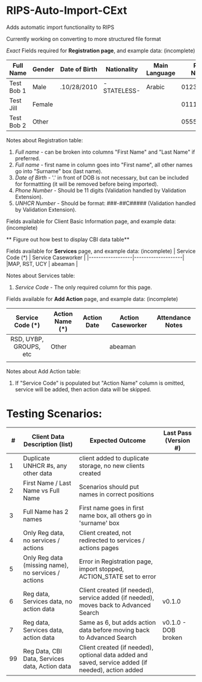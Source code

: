 # RIPS-Auto-Import-CExt
Adds automatic import functionality to RIPS

Currently working on converting to more structured file format

*Exact* Fields required for **Registration page**, and example data: (incomplete)

| Full Name | Gender | Date of Birth | Nationality | Main Language | Phone Number | UNHCR number|
|-----------|--------|---------------|-------------|--------|-----------|------------|
|Test Bob 1 | Male   |  .10/28/2010  | -STATELESS- | Arabic |01234567890|123-99C12345|
|Test Jill  | Female |               |             |        |01112223333|000-00C00000|
|Test Bob 2 | Other  |               |             |        |05555555555|555-55C55555|

Notes about Registration table:
1) *Full name* - can be broken into columns "First Name" and "Last Name" if preferred.
2) *Full name* - first name in column goes into "First name", all other names go into "Surname" box (last name).
3) *Date of Birth* - '.' in front of DOB is not necessary, but can be included for formattting (it will be removed before being imported).
4) *Phone Number* - Should be 11 digits (Validation handled by Validation Extension).
5) *UNHCR Number* - Should be format: ###-##C#####  (Validation handled by Validation Extension).

Fields available for Client Basic Information page, and example data: (incomplete)

** Figure out how best to display CBI data table**

Fields available for **Services** page, and example data: (incomplete)
| Service Code (*) | Service Caseworker |
|------------------|--------------------|
|MAP, RST, UCY     |    abeaman         |

Notes about Services table:
1) *Service Code* - The only required column for this page.

Fields available for **Add Action** page, and example data: (incomplete)

| Service Code (*) | Action Name (*) | Action Date | Action Caseworker | Attendance Notes |
|:----------------:|-----------------|-------------|-------------------|------------------|
| RSD, UYBP, GROUPS, etc| Other      |             | abeaman           |                  |
|                  |                 |             |                   |                  |

Notes about Add Action table:
1) If "Service Code" is populated but "Action Name" column is omitted, service will be added, then action data will be skipped.

# Testing Scenarios:
|#| Client Data Description (list) |Expected Outcome| Last Pass (Version #) |
|-|------------------------------|----------------|-------------|
|1|Duplicate UNHCR #s, any other data|client added to duplicate storage, no new clients created||
|2|First Name / Last Name vs Full Name|Scenarios should put names in correct positions||
|3|Full Name has 2 names|First name goes in first name box, all others go in 'surname' box||
|4|Only Reg data, no services / actions|Client created, not redirected to services / actions pages||
|5|Only Reg data (missing name), no services / actions|Error in Registration page, import stopped, ACTION_STATE set to error||
|6|Reg data, Services data, no action data|Client created (if needed), service added (if needed), moves back to Advanced Search|v0.1.0|
|7|Reg data, Services data, action data|Same as 6, but adds action data before moving back to Advanced Search|v0.1.0 - DOB broken|
|99|Reg Data, CBI Data, Services data, Action data|Client created (if needed), optional data added and saved, service added (if needed), action added||
